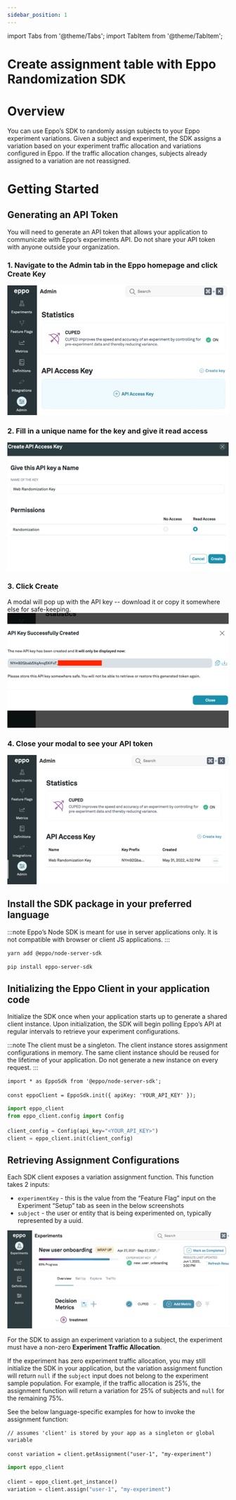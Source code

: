 ```yaml
---
sidebar_position: 1
---
```


import Tabs from '@theme/Tabs';
import TabItem from '@theme/TabItem';

# Create assignment table with Eppo Randomization SDK

# Overview

You can use Eppo’s SDK to randomly assign subjects to your Eppo experiment variations. Given a  subject and experiment, the SDK assigns a variation based on your experiment traffic allocation and variations configured in Eppo. If the traffic allocation changes, subjects already assigned to a variation are not reassigned.

# Getting Started

## Generating an API Token

You will need to generate an API token that allows your application to communicate with Eppo’s experiments API. Do not share your API token with anyone outside your organization.

### 1. Navigate to the **Admin** tab in the Eppo homepage and click **Create Key**
![generating-api-token-1](../../static/img/connecting-data/api-key-1.png)

### 2. Fill in a unique name for the key and give it read access
![generating-api-token-2](../../static/img/connecting-data/api-key-2.png)

### 3. Click **Create**

A modal will pop up with the API key -- download it or copy it somewhere else for safe-keeping.
![generating-api-token-3](../../static/img/connecting-data/api-key-3.png)

### 4. Close your modal to see your API token
![generating-api-token-4](../../static/img/connecting-data/api-key-4.png)

## Install the SDK package in your preferred language

:::note
Eppo’s Node SDK is meant for use in server applications only. It is not compatible with browser or client JS applications.
:::

<Tabs>
<TabItem value="node" label="Node">

```bash
yarn add @eppo/node-server-sdk
```

</TabItem>
<TabItem value="python" label="Python">

```bash
pip install eppo-server-sdk
```
</TabItem>
</Tabs>


## Initializing the Eppo Client in your application code

Initialize the SDK once when your application starts up to generate a shared client instance. Upon initialization, the SDK will begin polling Eppo’s API at regular intervals to retrieve your experiment configurations.

:::note
The client must be a singleton. The client instance stores assignment configurations in memory. The same client instance should be reused for the lifetime of your application. Do not generate a new instance on every request.
:::

<Tabs>
<TabItem value="node" label="Node">

```tsx
import * as EppoSdk from '@eppo/node-server-sdk';

const eppoClient = EppoSdk.init({ apiKey: 'YOUR_API_KEY' });
```

</TabItem>
<TabItem value="python" label="Python">

```python
import eppo_client
from eppo_client.config import Config

client_config = Config(api_key="<YOUR_API_KEY>")
client = eppo_client.init(client_config)
```

</TabItem>
</Tabs>


## Retrieving Assignment Configurations

Each SDK client exposes a variation assignment function. This function takes 2 inputs:

- `experimentKey` - this is the value from the “Feature Flag” input on the Experiment “Setup” tab as seen in the below screenshots
- `subject` - the user or entity that is being experimented on, typically represented by a uuid.

![Screen Shot 2022-05-04 at 4.51.42 PM.png](../../static/img/connecting-data/experiment-key.png)

For the SDK to assign an experiment variation to a subject, the experiment must have a non-zero **Experiment Traffic Allocation**.

If the experiment has zero experiment traffic allocation, you may still initialize the SDK in your application, but the variation assignment function will return `null` if the `subject` input does not belong to the experiment sample population. For example, if the traffic allocation is 25%, the assignment function will return a variation for 25% of subjects and `null` for the remaining 75%.

See the below language-specific examples for how to invoke the assignment function:

<Tabs>
<TabItem value="node" label="Node">


```tsx
// assumes 'client' is stored by your app as a singleton or global variable

const variation = client.getAssignment("user-1", "my-experiment")
```

</TabItem>
<TabItem value="python" label="Python">

```python
import eppo_client

client = eppo_client.get_instance()
variation = client.assign("user-1", "my-experiment")
```

</TabItem>
</Tabs>


